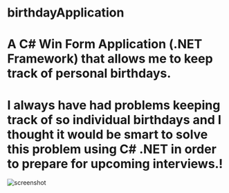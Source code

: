 # birthdayApplication
# A C# Win Form Application (.NET Framework) that allows me to keep track of personal birthdays.
# I always have had problems keeping track of so individual birthdays and I thought it would be smart to solve this problem using C# .NET in order to prepare for upcoming interviews.!
![screenshot](https://user-images.githubusercontent.com/61631923/199623793-37f44db2-6d7f-4a2d-91e5-d4714deff181.PNG)
